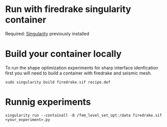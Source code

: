 # Run with firedrake singularity container
Required: [Singularity](https://docs.sylabs.io/guides/3.5/user-guide/introduction.html) previously installed

Build your container locally
============================

To run the shape optimization experiments for sharp interface idenfication first you will need to build a container with firedrake and seismic mesh.  

```shell
sudo singularity build firedrake.sif recipe.def 
```

Runnig experiments
======================
```shell
singularity run --containall -B /fem_level_set_opt:/data firedrake.sif <your_experiment>.py
```